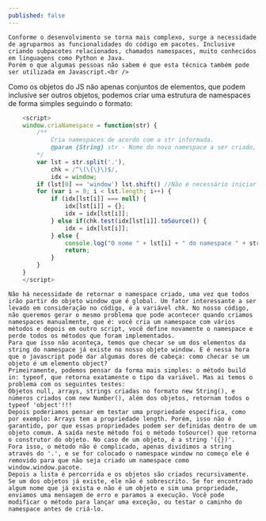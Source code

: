 ```yaml
---
published: false
---
```

	Conforme o desenvolvimento se torna mais complexo, surge a necessidade de agruparmos as funcionalidades do código em pacotes. Inclusive criando subpacotes relacionados, chamados namespaces, muito conhecidos em linguagens como Python e Java.
	Porém o que algumas pessoas não sabem é que esta técnica também pode ser utilizada em Javascript.<br />
Como os objetos do JS não apenas conjuntos de elementos, que podem inclusive ser outros objetos, podemos criar uma estrutura de namespaces de forma simples seguindo o formato:

```javascript
	<script>
    window.criaNamespace = function(str) {
    	/**
        	Cria namespaces de acordo com a str informada.
            @param {String} str - Nome do novo namespace a ser criado, separando pacotes por '.'
        */
        var lst = str.split('.'),
        	chk = /^\(\{\}\)$/,
        	idx = window;
        if (lst[0] == 'window') lst.shift() //Não é necessário iniciar o namespace com window.
        for (var i = 0; i < lst.length; i++) {
        	if (idx[lst[i]] === null) {
            	idx[lst[i]] = {};
            	idx = idx[lst[i]];
        	} else if(chk.test(idx[lst[i]].toSource()) {
            	idx = idx[lst[i]];
            } else {
            	console.log("O nome " + lst[i] + " do namespace " + str + " ja é uma propriedade em uso");
            	return;
            }
        }
    }
    </script>
```
    Nâo há necessidade de retornar o namespace criado, uma vez que todos irão partir do objeto window que é global. Um fator interessante a ser levado em consideração no código, é a variável chk. No nosso código, não queremos gerar o mesmo problema que pode acontecer quando criamos namespaces manualmente, que é: você cria um namespace com vários métodos e depois em outro script, você define novamente o namespace e perde todos os métodos que foram implementados. 
    Para que isso não aconteça, temos que checar se um dos elementos da string do namespace já existe no nosso objeto window. E é nessa hora que o javascript pode dar algumas dores de cabeça: como checar se um objeto é um elemento object?
    Primeiramente, podemos pensar da forma mais simples: o método build in: typeof, que retorna exatamente o tipo da variável. Mas ai temos o problema com os seguintes testes:
    Objetos null, arrays, strings criadas no formato new String(), e números criados com new Number(), além dos objetos, retornam todos o typeof 'object'!!!
    Depois poderiamos pensar em testar uma propriedade específica, como por exemplo: Arrays tem a propriedade length. Porém, isso não é garantido, por que essas propriedades podem ser definidas dentro de um objeto comum. A saída neste método foi o método toSource() que retorna o construtor do objeto. No caso de um objeto, é a string '({})'.
    Fora isso, o método não é complicado, apenas dividimos a string através do '.', e se for colocado o namespace window no começo ele é removido para que não seja criado um namespace como window.window.pacote.
    Depois a lista é percorrida e os objetos são criados recursivamente. Se um dos objetos já existe, ele não é sobrescrito. Se for encontrado algum nome que já exista e não é um objeto e sim uma propriedade, enviamos uma mensagem de erro e paramos a execução. Você pode modificar o método para lançar uma exceção, ou testar o caminho do namespace antes de criá-lo.
    
